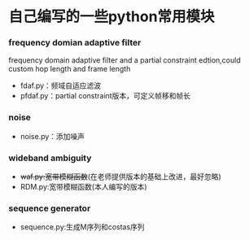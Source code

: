 # 自己编写的一些python常用模块
### frequency domian adaptive filter

frequency domain adaptive filter and a partial constraint edtion,could custom hop length and frame length 

- fdaf.py：频域自适应滤波
- pfdaf.py：partial constraint版本，可定义帧移和帧长

### noise
- noise.py：添加噪声

### wideband ambiguity
- ~~waf.py:宽带模糊函数~~(在老师提供版本的基础上改进，最好忽略)
- RDM.py:宽带模糊函数(本人编写的版本)

### sequence generator
- sequence.py:生成M序列和costas序列
